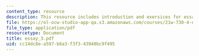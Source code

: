 ```yaml
---
content_type: resource
description: This resource includes introduction and exersices for essay 3.
file: https://ol-ocw-studio-app-qa.s3.amazonaws.com/courses/21w-730-4-expository-writing-analyzing-mass-media-spring-2001/cc14dc8ea597b6a3f3f343940bc9f495_essay_3.pdf
file_type: application/pdf
resourcetype: Document
title: essay_3.pdf
uid: cc14dc8e-a597-b6a3-f3f3-43940bc9f495
---
```

